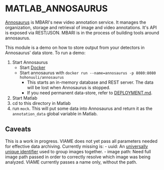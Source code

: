 # MATLAB_ANNOSAURUS

[Annosaurus](https://github.com/underwatervideo/annosaurus) is MBARI's new video annotation service. It manages the organization, storage and retrieval of image and video annotations. It's API is exposed via REST/JSON. MBARI is in the process of building tools around annosaurus.

This module is a demo on how to store output from your detectors in Annosaurus' data store. To run a demo:


1. Start Annosaurus
    - Start [Docker](https://www.docker.com/)
    - Start annosaurus with `docker run --name=annosaurus -p 8080:8080 hohonuuli/annosaurus`
        - This starts an in-memory database and REST server. The data will be lost when Annosaurus is stopped.
        - If you need permanent data-store, refer to [DEPLOYMENT.md](https://github.com/underwatervideo/annosaurus/blob/master/DEPLOYMENT.md).
2. Start Matlab
3. cd to this directory in Matlab
4. run `mock`. This will put some data into Annosaurus and return it as the `annotation_data` global variable in Matlab.


## Caveats

This is a work in progress. VIAME does not yet pass all parameters needed for effective data archiving. Currently missing is:
    - uuid: An [universally unique identifier](https://en.wikipedia.org/wiki/Universally_unique_identifier)  used to group images together.
    - image path: Need full image path passed in order to correctly resolve which image was being analyzed. VIAME currently passes a name only, without the path.

